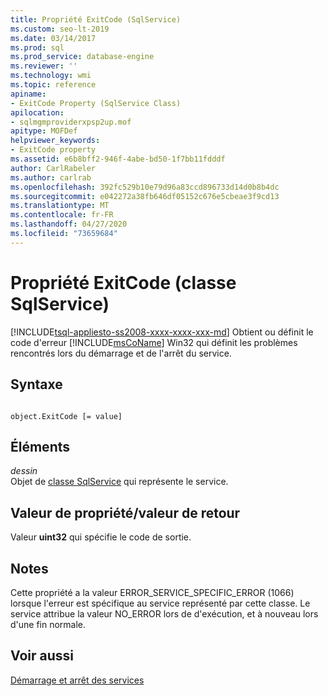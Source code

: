 ```yaml
---
title: Propriété ExitCode (SqlService)
ms.custom: seo-lt-2019
ms.date: 03/14/2017
ms.prod: sql
ms.prod_service: database-engine
ms.reviewer: ''
ms.technology: wmi
ms.topic: reference
apiname:
- ExitCode Property (SqlService Class)
apilocation:
- sqlmgmproviderxpsp2up.mof
apitype: MOFDef
helpviewer_keywords:
- ExitCode property
ms.assetid: e6b8bff2-946f-4abe-bd50-1f7bb11fdddf
author: CarlRabeler
ms.author: carlrab
ms.openlocfilehash: 392fc529b10e79d96a83ccd896733d14d0b8b4dc
ms.sourcegitcommit: e042272a38fb646df05152c676e5cbeae3f9cd13
ms.translationtype: MT
ms.contentlocale: fr-FR
ms.lasthandoff: 04/27/2020
ms.locfileid: "73659684"
---
```

# <a name="exitcode-property-sqlservice-class"></a>Propriété ExitCode (classe SqlService)
[!INCLUDE[tsql-appliesto-ss2008-xxxx-xxxx-xxx-md](../../../includes/tsql-appliesto-ss2008-xxxx-xxxx-xxx-md.md)]
  Obtient ou définit le code d'erreur [!INCLUDE[msCoName](../../../includes/msconame-md.md)] Win32 qui définit les problèmes rencontrés lors du démarrage et de l'arrêt du service.  
  
## <a name="syntax"></a>Syntaxe  
  
```  
  
object.ExitCode [= value]  
```  
  
## <a name="parts"></a>Éléments  
 *dessin*  
 Objet de [classe SqlService](../../../relational-databases/wmi-provider-configuration-classes/sqlservice-class/sqlservice-class.md) qui représente le service.  
  
## <a name="property-valuereturn-value"></a>Valeur de propriété/valeur de retour  
 Valeur **uint32** qui spécifie le code de sortie.  
  
## <a name="remarks"></a>Notes  
 Cette propriété a la valeur ERROR_SERVICE_SPECIFIC_ERROR (1066) lorsque l'erreur est spécifique au service représenté par cette classe. Le service attribue la valeur NO_ERROR lors de d'exécution, et à nouveau lors d'une fin normale.  
  
## <a name="see-also"></a>Voir aussi  
 [Démarrage et arrêt des services](https://technet.microsoft.com/library/ms174886\(v=sql.105\).aspx)  
  
  
